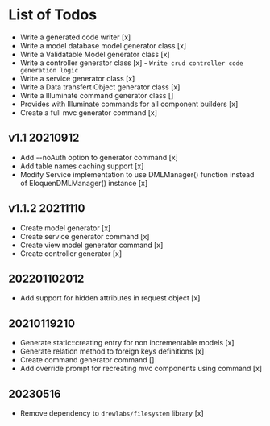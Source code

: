 # List of Todos

- Write a generated code writer [x]
- Write a model database model generator class [x]
- Write a Validatable Model generator class [x]
- Write a controller generator class [x] - `Write crud controller code generation logic`
- Write a service generator class [x]
- Write a Data transfert Object generator class [x]
- Write a Illuminate command generator class []
- Provides with Illuminate commands for all component builders [x]
- Create a full mvc generator command [x]

## v1.1 20210912

- Add --noAuth option to generator command [x]
- Add table names caching support [x]
- Modify Service implementation to use DMLManager() function instead of EloquenDMLManager() instance [x]

## v1.1.2 20211110

- Create model generator [x]
- Create service generator command [x]
- Create view model generator command [x]
- Create controller generator [x]

## 202201102012

- Add support for hidden attributes in request object [x]

## 20210119210

- Generate static::creating entry for non incrementable models [x]
- Generate relation method to foreign keys definitions [x]
- Create command generator command []
- Add override prompt for recreating mvc components using command [x]

## 20230516

- Remove dependency to `drewlabs/filesystem` library [x]
